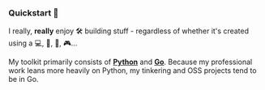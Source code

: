 ### Quickstart 👏

I really, **really** enjoy 🛠 building stuff - regardless of whether it's created using a 💻, 🎸, 🍳, 🎮...

My toolkit primarily consists of [**Python**](https://www.python.org/) and [**Go**](https://go.dev/). Because my professional work leans more heavily on Python, my tinkering and OSS projects tend to be in Go.

<!--
**arcward/arcward** is a ✨ _special_ ✨ repository because its `README.md` (this file) appears on your GitHub profile.

Here are some ideas to get you started:

- 🔭 I’m currently working on ...
- 🌱 I’m currently learning ...
- 👯 I’m looking to collaborate on ...
- 🤔 I’m looking for help with ...
- 💬 Ask me about ...
- 📫 How to reach me: ...
- 😄 Pronouns: ...
- ⚡ Fun fact: ...
-->
